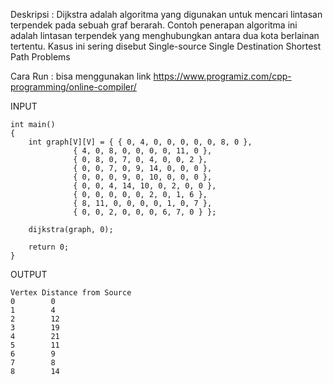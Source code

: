 Deskripsi : 
Dijkstra adalah algoritma yang digunakan
untuk mencari lintasan terpendek pada sebuah graf
berarah. Contoh penerapan algoritma ini adalah
lintasan terpendek yang menghubungkan antara dua
kota berlainan tertentu. Kasus ini sering disebut
Single-source Single Destination Shortest Path
Problems

Cara Run :
bisa menggunakan link https://www.programiz.com/cpp-programming/online-compiler/

INPUT

```
int main()
{
	int graph[V][V] = { { 0, 4, 0, 0, 0, 0, 0, 8, 0 },
			  { 4, 0, 8, 0, 0, 0, 0, 11, 0 },
			  { 0, 8, 0, 7, 0, 4, 0, 0, 2 },
			  { 0, 0, 7, 0, 9, 14, 0, 0, 0 },
			  { 0, 0, 0, 9, 0, 10, 0, 0, 0 },
			  { 0, 0, 4, 14, 10, 0, 2, 0, 0 },
			  { 0, 0, 0, 0, 0, 2, 0, 1, 6 },
			  { 8, 11, 0, 0, 0, 0, 1, 0, 7 },
			  { 0, 0, 2, 0, 0, 0, 6, 7, 0 } };

	dijkstra(graph, 0);

	return 0;
}
```
OUTPUT
```
Vertex Distance from Source
0 		 0
1 		 4
2 		 12
3 		 19
4 		 21
5 		 11
6 		 9
7 		 8
8 		 14
```
